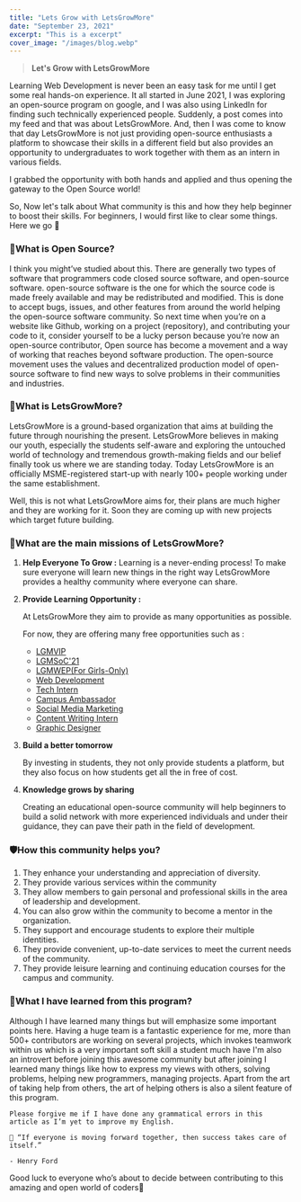 ```yaml
---
title: "Lets Grow with LetsGrowMore"
date: "September 23, 2021"
excerpt: "This is a excerpt"
cover_image: "/images/blog.webp"
---
```


> **Let's Grow with LetsGrowMore**

Learning Web Development is never been an easy task for me until I get some real hands-on experience. It all started in June 2021, I was exploring an open-source program on google, and I was also using LinkedIn for finding such technically experienced people. Suddenly, a post comes into my feed and that was about LetsGrowMore. And, then I was come to know that day LetsGrowMore is not just providing open-source enthusiasts a platform to showcase their skills in a different field but also provides an opportunity to undergraduates to work together with them as an intern in various fields.

I grabbed the opportunity with both hands and applied and thus opening the gateway to the Open Source world!

So, Now let's talk about What community is this and how they help beginner to boost their skills. For beginners, I would first like to clear some things. Here we go 🚀

### **🤔What is Open Source?**

I think you might’ve studied about this. There are generally two types of software that programmers code closed source software, and open-source software. open-source software is the one for which the source code is made freely available and may be redistributed and modified. This is done to accept bugs, issues, and other features from around the world helping the open-source software community. So next time when you’re on a website like Github, working on a project (repository), and contributing your code to it, consider yourself to be a lucky person because you’re now an open-source contributor, Open source has become a movement and a way of working that reaches beyond software production. The open-source movement uses the values and decentralized production model of open-source software to find new ways to solve problems in their communities and industries.

### **🚀What is LetsGrowMore?**

LetsGrowMore is a ground-based organization that aims at building the future through nourishing the present. LetsGrowMore believes in making our youth, especially the students self-aware and exploring the untouched world of technology and tremendous growth-making fields and our belief finally took us where we are standing today. Today LetsGrowMore is an officially MSME-registered start-up with nearly 100+ people working under the same establishment.

Well, this is not what LetsGrowMore aims for, their plans are much higher and they are working for it. Soon they are coming up with new projects which target future building.

### **🎯What are the main missions of LetsGrowMore?**

1. **Help Everyone To Grow :**
   Learning is a never-ending process! To make sure everyone will learn new things in the right way LetsGrowMore provides a healthy community where everyone can share.
2. **Provide Learning Opportunity :**

   At LetsGrowMore they aim to provide as many opportunities as possible.

   For now, they are offering many free opportunities such as :

   - [LGMVIP](https://letsgrowmore.in/vip)
   - [LGMSoC'21](https://letsgrowmore.in/soc)
   - [LGMWEP(For Girls-Only)](https://forms.gle/vi5YgBREv5LQ6CMw9)
   - [Web Development](https://letsgrowmore.in/vip/)
   - [Tech Intern](https://letsgrowmore.in/vip/)
   - [Campus Ambassador](https://docs.google.com/forms/d/1kfEcNyxKit0Ib8xV5sU4c4KI2fY9JcK8DvYklfQuOz0/viewform?edit_requested=true)
   - [Social Media Marketing](https://docs.google.com/forms/d/1ZnAdbukXaTVj_S0sgn6PfJh1UwKlpX4tuD87mdRhO_8/viewform?edit_requested=true)
   - [Content Writing Intern](https://docs.google.com/forms/d/12VyIWPh3bmE8SfkhOy7JrYWZjclzCOP_Gp4Tn4zFVZo/viewform?edit_requested=true)
   - [Graphic Designer](https://docs.google.com/forms/d/e/1FAIpQLSdXeL_soItd5fFZQByZeQyaceYPbEJoSf5Hx2W9XmAo0_m_sg/viewform?usp=sf_link)

3. **Build a better tomorrow**

   By investing in students, they not only provide students a platform, but they also focus on how students get all the in free of cost.

4. **Knowledge grows by sharing**

   Creating an educational open-source community will help beginners to build a solid network with more experienced individuals and under their guidance, they can pave their path in the field of development.

### **🛡How this community helps you?**

1. They enhance your understanding and appreciation of diversity.
2. They provide various services within the community
3. They allow members to gain personal and professional skills in the area of leadership and development.
4. You can also grow within the community to become a mentor in the organization.
5. They support and encourage students to explore their multiple identities.
6. They provide convenient, up-to-date services to meet the current needs of the community.
7. They provide leisure learning and continuing education courses for the campus and community.

### **🧾What I have learned from this program?**

Although I have learned many things but will emphasize some important points here. Having a huge team is a fantastic experience for me, more than 500+ contributors are working on several projects, which invokes teamwork within us which is a very important soft skill a student much have I'm also an introvert before joining this awesome community but after joining I learned many things like how to express my views with others, solving problems, helping new programmers, managing projects. Apart from the art of taking help from others, the art of helping others is also a silent feature of this program.

`Please forgive me if I have done any grammatical errors in this article as I’m yet to improve my English.`

```
📢 “If everyone is moving forward together, then success takes care of itself.”

- Henry Ford
```

Good luck to everyone who’s about to decide between contributing to this amazing and open world of coders🙌
